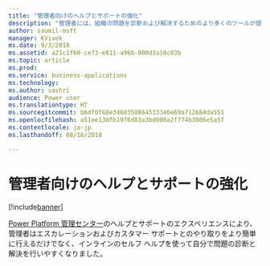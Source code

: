 ```yaml
---
title: "管理者向けのヘルプとサポートの強化"
description: "管理者には、組織の問題を診断および解決するためのより多くのツールが提供されます"
author: saumil-msft
manager: KVivek
ms.date: 9/3/2018
ms.assetid: a21c1f60-ce73-e811-a96b-000d3a18c83b
ms.topic: article
ms.prod: 
ms.service: business-applications
ms.technology: 
ms.author: sashri
audience: Power user
ms.translationtype: HT
ms.sourcegitcommit: b6df0f68e3460358864533346e69a712684da551
ms.openlocfilehash: a51ee13dfb1976d83a3bd000a2f774b3006e5a5f
ms.contentlocale: ja-jp
ms.lasthandoff: 08/16/2018

---
```

# <a name="enhanced-help-and-support-for-admins"></a>管理者向けのヘルプとサポートの強化


[!include[banner](../../includes/banner.md)]

[Power Platform 管理センター](https://go.microsoft.com/fwlink/?linkid=875536)のヘルプとサポートのエクスペリエンスにより、管理者はエスカレーションおよびカスタマー サポートとのやり取りをより簡単に行えるだけでなく、インラインのセルフ ヘルプを使って自分で問題の診断と解決を行いやすくなりました。

